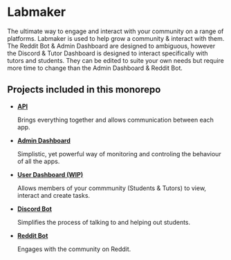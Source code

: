 # Labmaker

The ultimate way to engage and interact with your community on a range of platforms. Labmaker is used to help grow a community & interact with them. The Reddit Bot & Admin Dashboard are designed to ambiguous, however the Discord & Tutor Dashboard is designed to interact specifically with tutors and students. They can be edited to suite your own needs but require more time to change than the Admin Dashboard & Reddit Bot.

## Projects included in this monorepo

- <a href="apps/api">**API**</a>
  <p>Brings everything together and allows communication between each app.</p>
- <a href="apps/admin-dashboard">**Admin Dashboard**</a>
  <p>Simplistic, yet powerful way of monitoring and controling the behaviour of all the apps.</p>
- <a href="apps/user-dashboard">**User Dashboard (WIP)**</a>
  <p>Allows members of your commmunity (Students & Tutors) to view, interact and create tasks.</p>
- <a href="apps/discord-bot">**Discord Bot**</a>
  <p>Simplifies the process of talking to and helping out students.</p>
- <a href="apps/reddit-bot">**Reddit Bot**</a>
  <p>Engages with the community on Reddit.</p>

